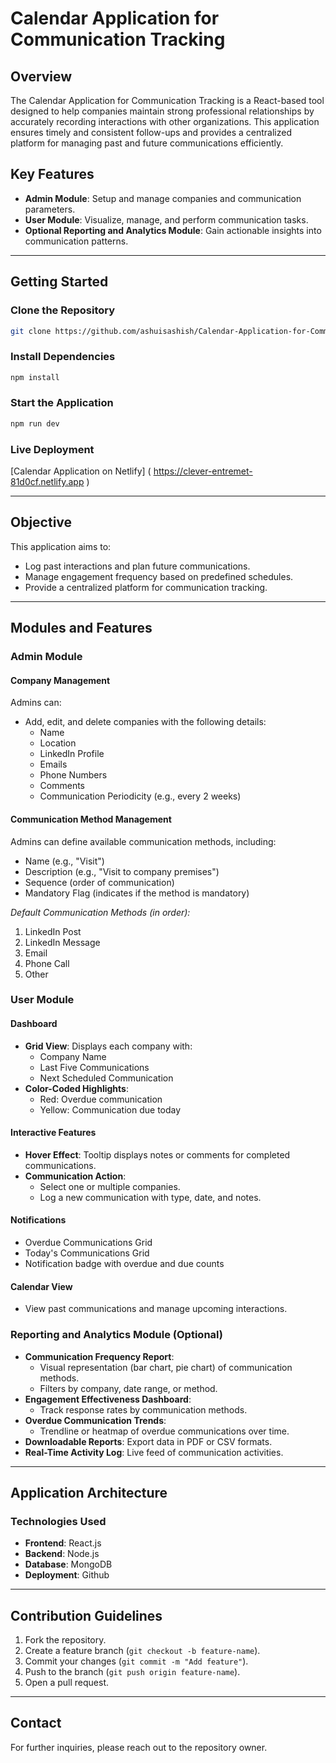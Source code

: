 # Calendar Application for Communication Tracking

## Overview

The Calendar Application for Communication Tracking is a React-based tool designed to help companies maintain strong professional relationships by accurately recording interactions with other organizations. This application ensures timely and consistent follow-ups and provides a centralized platform for managing past and future communications efficiently.

## Key Features

- **Admin Module**: Setup and manage companies and communication parameters.
- **User Module**: Visualize, manage, and perform communication tasks.
- **Optional Reporting and Analytics Module**: Gain actionable insights into communication patterns.

---

## Getting Started

### Clone the Repository

```bash
git clone https://github.com/ashuisashish/Calendar-Application-for-Communication-Tracking.git
```

### Install Dependencies

```bash
npm install
```

### Start the Application

```bash
npm run dev
```

### Live Deployment

[Calendar Application on Netlify] ( https://clever-entremet-81d0cf.netlify.app )

---

## Objective

This application aims to:

- Log past interactions and plan future communications.
- Manage engagement frequency based on predefined schedules.
- Provide a centralized platform for communication tracking.

---

## Modules and Features

### Admin Module

#### Company Management

Admins can:

- Add, edit, and delete companies with the following details:
  - Name
  - Location
  - LinkedIn Profile
  - Emails
  - Phone Numbers
  - Comments
  - Communication Periodicity (e.g., every 2 weeks)

#### Communication Method Management

Admins can define available communication methods, including:

- Name (e.g., "Visit")
- Description (e.g., "Visit to company premises")
- Sequence (order of communication)
- Mandatory Flag (indicates if the method is mandatory)

_Default Communication Methods (in order):_
1. LinkedIn Post
2. LinkedIn Message
3. Email
4. Phone Call
5. Other

### User Module

#### Dashboard

- **Grid View**: Displays each company with:
  - Company Name
  - Last Five Communications
  - Next Scheduled Communication
- **Color-Coded Highlights**:
  - Red: Overdue communication
  - Yellow: Communication due today

#### Interactive Features

- **Hover Effect**: Tooltip displays notes or comments for completed communications.
- **Communication Action**:
  - Select one or multiple companies.
  - Log a new communication with type, date, and notes.

#### Notifications

- Overdue Communications Grid
- Today's Communications Grid
- Notification badge with overdue and due counts

#### Calendar View

- View past communications and manage upcoming interactions.

### Reporting and Analytics Module (Optional)

- **Communication Frequency Report**:
  - Visual representation (bar chart, pie chart) of communication methods.
  - Filters by company, date range, or method.
- **Engagement Effectiveness Dashboard**:
  - Track response rates by communication methods.
- **Overdue Communication Trends**:
  - Trendline or heatmap of overdue communications over time.
- **Downloadable Reports**: Export data in PDF or CSV formats.
- **Real-Time Activity Log**: Live feed of communication activities.

---

## Application Architecture

### Technologies Used

- **Frontend**: React.js
- **Backend**: Node.js
- **Database**: MongoDB
- **Deployment**: Github

---

## Contribution Guidelines

1. Fork the repository.
2. Create a feature branch (`git checkout -b feature-name`).
3. Commit your changes (`git commit -m "Add feature"`).
4. Push to the branch (`git push origin feature-name`).
5. Open a pull request.

---

## Contact

For further inquiries, please reach out to the repository owner.
